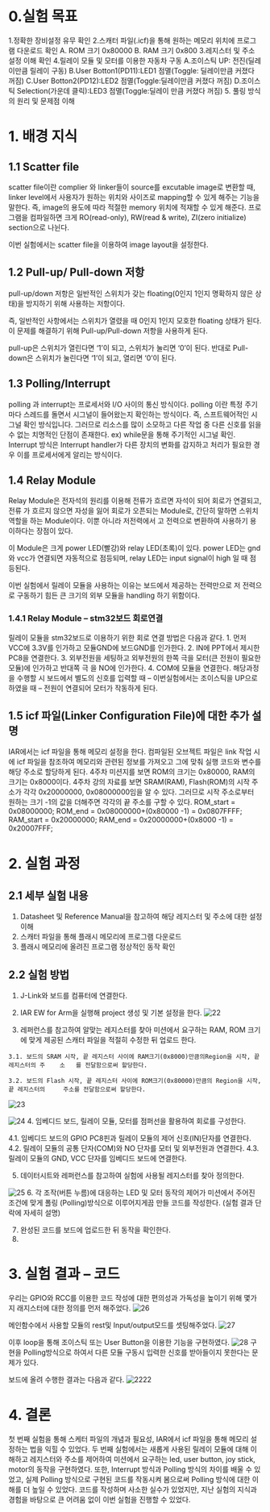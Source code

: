 # 0.실험 목표

  1.정확한 장비설정 유무 확인
  2.스캐터 파일(.icf)을 통해 원하는 메모리 위치에 프로그램 다운로드 확인
    A. ROM 크기 0x80000
    B. RAM 크기 0x800
  3.레지스터 및 주소 설정 이해 확인
  4.릴레이 모듈 및 모터를 이용한 자동차 구동
    A.조이스틱 UP: 전진(딜레이만큼 릴레이 구동)
    B.User Botton1(PD11):LED1 점멸(Toggle: 딜레이만큼 커졌다 꺼짐)
    C.User Botton2(PD12):LED2 점멸(Toggle:딜레이만큼 커졌다 꺼짐)
    D.조이스틱 Selection(가운데 클릭):LED3 점멸(Toggle:딜레이 만큼 커졌다 꺼짐)
  5. 풀링 방식의 원리 및 문제점 이해 

# 1. 배경 지식
## 1.1 Scatter file
scatter file이란 complier 와 linker들이 source를 excutable image로 변환할 때, linker level에서 사용자가 원하는 위치와 사이즈로  mapping할 수 있게 해주는 기능을 말한다. 
즉, image의 용도에 따라 적절한 memory 위치에 적재할 수 있게 해준다. 프로그램을 컴파일하면 크게 RO(read-only), RW(read & write), ZI(zero initialize) section으로 나뉜다.
 
이번 실험에서는 scatter file을 이용하여 image layout을 설정한다.
 
## 1.2 Pull-up/ Pull-down 저항
pull-up/down 저항은 일반적인 스위치가 갖는 floating(0인지 1인지 명확하지 않은 상태)을 방지하기 위해 사용하는 저항이다.
 
즉, 일반적인 사항에서는 스위치가 열렸을 때 0인지 1인지 모호한 floating 상태가 된다. 이 문제를 해결하기 위해 Pull-up/Pull-down 저항을 사용하게 된다.
 
pull-up은 스위치가 열린다면 ‘1’이 되고, 스위치가 눌리면 ‘0’이 된다. 
반대로 Pull-down은 스위치가 눌린다면 ‘1’이 되고, 열리면 ‘0’이 된다.
 
## 1.3 Polling/Interrupt
polling 과 interrupt는 프로세서와 I/O 사이의 통신 방식이다.
polling 이란 특정 주기마다 스레드를 돌면서 시그널이 들어왔는지 확인하는 방식이다.
즉, 스프트웨어적인 시그널 확인 방식입니다. 그러므로 리소스를 많이 소모하고 다른 작업 중  다른 신호를 읽을 수 없는 치명적인 단점이 존재한다.
ex) while문을 통해 주기적인 시그널 확인.
Interrupt 방식은  Interrupt handler가 다른 장치의 변화를 감지하고 처리가 필요한 경우 이를 프로세서에게 알리는 방식이다.
 
## 1.4 Relay Module
Relay Module은 전자석의 원리를 이용해 전류가 흐르면 자석이 되어 회로가 연결되고, 전류 가 흐르지 않으면 자성을 잃어 회로가 오픈되는 Module로, 간단히 말하면 스위치 역할을 하는 Module이다. 이뿐 아니라 저전력에서 고 전력으로 변환하여 사용하기 용이하다는 장점이 있다.
 
이 Module은 크게 power LED(빨강)와 relay LED(초록)이 있다. power LED는 gnd와 vcc가 연결되면 자동적으로 점등되며, relay LED는 input signal이 high 일 때 점등된다. 
 
이번 실험에서 릴레이 모듈을 사용하는 이유는 보드에서 제공하는 전력만으로 저 전력으로 구동하기 힘든 큰 크기의 외부 모듈을 handling 하기 위함이다.

### 1.4.1 Relay Module – stm32보드 회로연결
릴레이 모듈을 stm32보드로 이용하기 위한 회로 연결 방법은 다음과 같다.
    1. 먼저 VCC에 3.3V를 인가하고 모듈GND에 보드GND를 인가한다.
    2. IN에 PPT에서 제시한 PC8을 연결한다.
    3. 외부전원을 세팅하고 외부전원의 한쪽 극을 모터(큰 전원이 필요한 모듈)에 인가하고    반대쪽 극     을    NO에 인가한다.
    4. COM에 모듈을 연결한다.
    해당과정을 수행할 시 보드에서 별도의 신호를 입력할 때 – 이번실험에서는 조이스틱을 UP으로 하였을     때 – 전원이 연결되어 모터가 작동하게 된다.

## 1.5 icf 파일(Linker Configuration File)에 대한 추가 설명
IAR에서는 icf 파일을 통해 메모리 설정을 한다. 컴파일된 오브젝트 파일은 link 작업 시에 icf 파일을 참조하여 메모리와 관련된 정보를 가져오고 그에 맞춰 실행 코드와 변수를 해당 주소로 할당하게 된다.
4주차 미션지를 보면 ROM의 크기는 0x80000, RAM의 크기는 0x8000이다.
4주차 강의 자료를 보면 SRAM(RAM), Flash(ROM)의 시작 주소가 각각 0x20000000, 0x08000000임을 알 수 있다. 그러므로 시작 주소로부터 원하는 크기 -1의 값을 더해주면 각각의 끝 주소를 구할 수 있다.
ROM_start = 0x08000000; ROM_end = 0x08000000+(0x80000 -1) = 0x0807FFFF;
RAM_start = 0x20000000; RAM_end = 0x20000000+(0x8000 -1) = 0x20007FFF;
 
# 2. 실험 과정

## 2.1 세부 실험 내용

  1. Datasheet 및 Reference Manual을 참고하여 해당 레지스터 및 주소에 대한 설정 이해
  2. 스캐터 파일을 통해 플래시 메모리에 프로그램 다운로드
  3. 플래시 메모리에 올려진 프로그램 정상적인 동작 확인

## 2.2 실험 방법
  1. J-Link와 보드를 컴퓨터에 연결한다.  
  
  2. IAR EW for Arm을 실행해 project 생성 및 기본 설정을 한다.
  ![22](https://user-images.githubusercontent.com/111568619/192112485-d4fa9f61-4647-4632-9960-13d49745fa83.png)
  
  3. 레퍼런스를 참고하여 알맞는 레지스터를 찾아 미션에서 요구하는 RAM, ROM 크기에 맞게 제공된 스캐터 파일을 적절히 수정한 뒤 업로드 한다.

    3.1. 보드의 SRAM 시작, 끝 레지스터 사이에 RAM크기(0x8000)만큼의Region을 시작, 끝 레지스터의 주    소   를 전달함으로써 할당한다.
  
    3.2. 보드의 Flash 시작, 끝 레지스터 사이에 ROM크기(0x80000)만큼의 Region을 시작, 끝 레지스터의     주소를 전달함으로써 할당한다.

![23](https://user-images.githubusercontent.com/111568619/192112513-4d61710c-0534-4eb4-a7e5-7cebdd18cb0b.png)

![24](https://user-images.githubusercontent.com/111568619/192112523-ffd53605-5e0f-4683-af57-90f98ac583bb.png)
 4. 임베디드 보드, 릴레이 모듈, 모터를 점퍼선을 활용하여 회로를 구성한다.

   4.1. 임베디드 보드의 GPIO PC8핀과 릴레이 모듈의 제어 신호(IN)단자를 연결한다.
   4.2. 릴레이 모듈의 공통 단자(COM)와 NO 단자를 모터 및 외부전원과 연결한다.
   4.3. 릴레이 모듈의 GND, VCC 단자를 임베디드 보드에 연결한다.


 5. 데이터시트와 레퍼런스를 참고하여 실험에 사용될 레지스터를 찾아 정의한다.

![25](https://user-images.githubusercontent.com/111568619/192112564-6eaf33d6-588f-4374-bb61-c758e96b007b.png)
  6. 각 조작(버튼 누름)에 대응하는 LED 및 모터 동작의 제어가 미션에서 주어진 조건에 맞게 폴링      (Polling)방식으로 이루어지게끔 만들 코드를 작성한다. (실험 결과 단락에 자세히 설명)

  7. 완성된 코드를 보드에 업로드한 뒤 동작을 확인한다.
  8. 
# 3. 실험 결과 – 코드

우리는 GPIO와 RCC를 이용한 코드 작성에 대한 편의성과 가독성을 높이기 위해 몇가지 래지스터에 대한 정의를 먼저 해주었다.
![26](https://user-images.githubusercontent.com/111568619/192112589-3c0f4810-7d97-49b5-93ca-e5701c1c6428.png)

메인함수에서 사용할 모듈의 rest및 Input/output모드를 셋팅해주었다.
![27](https://user-images.githubusercontent.com/111568619/192112612-7eee3ed9-6250-44c8-83fa-07f36e3cd3df.png)


이후 loop을 통해 조이스틱 또는 User Button을 이용한 기능을 구현하였다.
![28](https://user-images.githubusercontent.com/111568619/192112627-74249e7f-11dc-4950-9a7d-bee911a913e1.png)
구현을 Polling방식으로 하여서 다른 모듈 구동시 입력한 신호를 받아들이지 못한다는 문제가 있다.

보드에 올려 수행한 결과는 다음과 같다.
![2222](https://user-images.githubusercontent.com/111568619/192112671-cbb63d5c-ea39-44fc-8afb-2b87a2b06c65.png)

# 4. 결론

첫 번째 실험을 통해 스케터 파일의 개념과 필요성, IAR에서 icf 파일을 통해 메모리 설정하는 법을 익힐 수 있었다. 
두 번째 실험에서는 새롭게 사용된 릴레이 모듈에 대해 이해하고 레지스터와 주소를 제어하여 미션에서 요구하는 led, user button, joy stick, motor의 동작을 구현하였다. 또한, Interrupt 방식과 Polling 방식의 차이를 배울 수 있었고, 실제 Polling 방식으로 구현된 코드를 작동시켜 봄으로써 Polling 방식에 대한 이해를 더 높일 수 있었다. 코드를 작성하며 사소한 실수가 있었지만, 지난 실험의 지식과 경험을 바탕으로 큰 어려움 없이 이번 실험을 진행할 수 있었다.


